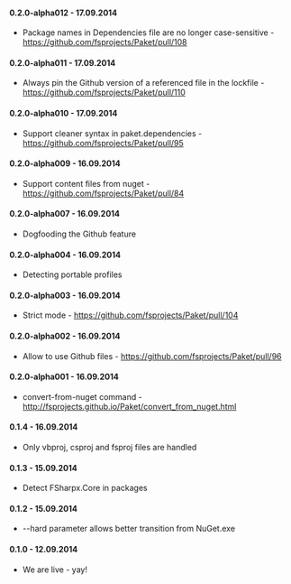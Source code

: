 #### 0.2.0-alpha012 - 17.09.2014
* Package names in Dependencies file are no longer case-sensitive - https://github.com/fsprojects/Paket/pull/108

#### 0.2.0-alpha011 - 17.09.2014
* Always pin the Github version of a referenced file in the lockfile - https://github.com/fsprojects/Paket/pull/110

#### 0.2.0-alpha010 - 17.09.2014
* Support cleaner syntax in paket.dependencies - https://github.com/fsprojects/Paket/pull/95

#### 0.2.0-alpha009 - 16.09.2014
* Support content files from nuget - https://github.com/fsprojects/Paket/pull/84

#### 0.2.0-alpha007 - 16.09.2014
* Dogfooding the Github feature

#### 0.2.0-alpha004 - 16.09.2014
* Detecting portable profiles

#### 0.2.0-alpha003 - 16.09.2014
* Strict mode - https://github.com/fsprojects/Paket/pull/104

#### 0.2.0-alpha002 - 16.09.2014
* Allow to use Github files - https://github.com/fsprojects/Paket/pull/96

#### 0.2.0-alpha001 - 16.09.2014
* convert-from-nuget command - http://fsprojects.github.io/Paket/convert_from_nuget.html

#### 0.1.4 - 16.09.2014
* Only vbproj, csproj and fsproj files are handled

#### 0.1.3 - 15.09.2014
* Detect FSharpx.Core in packages

#### 0.1.2 - 15.09.2014
* --hard parameter allows better transition from NuGet.exe

#### 0.1.0 - 12.09.2014
* We are live - yay!